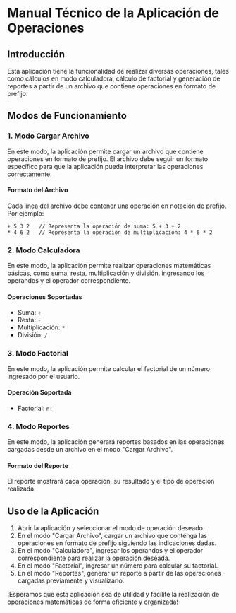 # Manual Técnico de la Aplicación de Operaciones

## Introducción
Esta aplicación tiene la funcionalidad de realizar diversas operaciones, tales como cálculos en modo calculadora, cálculo de factorial y generación de reportes a partir de un archivo que contiene operaciones en formato de prefijo.

## Modos de Funcionamiento

### 1. Modo Cargar Archivo
En este modo, la aplicación permite cargar un archivo que contiene operaciones en formato de prefijo. El archivo debe seguir un formato específico para que la aplicación pueda interpretar las operaciones correctamente.

#### Formato del Archivo
Cada línea del archivo debe contener una operación en notación de prefijo. Por ejemplo:
```
+ 5 3 2   // Representa la operación de suma: 5 + 3 + 2
* 4 6 2   // Representa la operación de multiplicación: 4 * 6 * 2
```

### 2. Modo Calculadora
En este modo, la aplicación permite realizar operaciones matemáticas básicas, como suma, resta, multiplicación y división, ingresando los operandos y el operador correspondiente.

#### Operaciones Soportadas
- Suma: `+`
- Resta: `-`
- Multiplicación: `*`
- División: `/`

### 3. Modo Factorial
En este modo, la aplicación permite calcular el factorial de un número ingresado por el usuario.

#### Operación Soportada
- Factorial: `n!`

### 4. Modo Reportes
En este modo, la aplicación generará reportes basados en las operaciones cargadas desde un archivo en el modo "Cargar Archivo".

#### Formato del Reporte
El reporte mostrará cada operación, su resultado y el tipo de operación realizada.

## Uso de la Aplicación

1. Abrir la aplicación y seleccionar el modo de operación deseado.
2. En el modo "Cargar Archivo", cargar un archivo que contenga las operaciones en formato de prefijo siguiendo las indicaciones dadas.
3. En el modo "Calculadora", ingresar los operandos y el operador correspondiente para realizar la operación deseada.
4. En el modo "Factorial", ingresar un número para calcular su factorial.
5. En el modo "Reportes", generar un reporte a partir de las operaciones cargadas previamente y visualizarlo.

¡Esperamos que esta aplicación sea de utilidad y facilite la realización de operaciones matemáticas de forma eficiente y organizada!